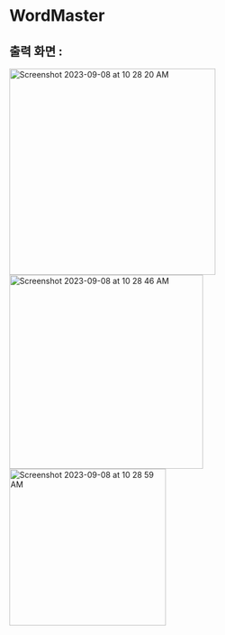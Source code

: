 # WordMaster

출력 화면 : 
--------
<img width="366" alt="Screenshot 2023-09-08 at 10 28 20 AM" src="https://github.com/morehey/WordMaster/assets/126431810/2e08787e-7e48-4b21-abdb-2eb326a7304c">

<img width="344" alt="Screenshot 2023-09-08 at 10 28 46 AM" src="https://github.com/morehey/WordMaster/assets/126431810/a5aa456c-ece3-4cca-827e-2deea48883f2">

<img width="278" alt="Screenshot 2023-09-08 at 10 28 59 AM" src="https://github.com/morehey/WordMaster/assets/126431810/68f005c7-6ed4-449d-80e2-02df71b9af4c">


